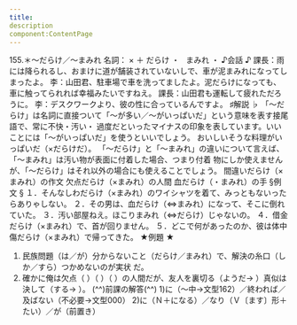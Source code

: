 ```yaml
---
title:
description
component:ContentPage
---
```



155.＊～だらけ／～まみれ
名詞： × ＋ だらけ ・
  まみれ ・
♪会話 ♪
課長：雨には降られるし、おまけに道が舗装されていないしで、車が泥まみれになってしまったよ。
李：山田君、駐車場で車を洗ってましたよ。泥だらけになっても、車に触ってられれば幸福みたいですねえ。 課長：山田君も運転して疲れただろうに。
李：デスクワークより、彼の性に合っているんですよ。
♯解説 ♭
「～だらけ」は名詞に直接ついて「～が多い／～がいっぱいだ」という意味を表す接尾語で、常に不快・汚い・
過度だといったマイナスの印象を表しています。いいことには「～がいっぱいだ」を使うといいでしょう。
おいしいそうな料理がいっぱいだ（×だらけだ）。
「～だらけ」と「～まみれ」の違いについて言えば、「～まみれ」は汚い物が表面に付着した場合、つまり付着 物にしか使えませんが、「～だらけ」はそれ以外の場合にも使えることでしょう。
間違いだらけ（×まみれ）の作文 欠点だらけ（×まみれ）の人間 血だらけ（・まみれ）の手
§例文 §
１．そんなしわだらけ（×まみれ）のワイシャツを着て、みっともないったらありゃしない。
２．その男は、血だらけ（⇔まみれ）になって、そこに倒れていた。
３．汚い部屋ねえ。ほこりまみれ（⇔だらけ）じゃないの。
４．借金だらけ（×まみれ）で、首が回りません。
５．どこで何があったのか、彼は体中傷だらけ（×まみれ）で帰ってきた。
★例題 ★
1) 民族問題（は／が）分からないこと（だらけ／まみれ）で、解決の糸口（しか／すら）つかめないのが実状
だ。      
2) 確かに俺は欠点（ ）（ ）（ ）の人間だが、友人を裏切る（ようだ→ ）真似は決して（する→ ）。
(^^)前課の解答(^^)
1)に（～中→文型162）／終われば／及ばない（不必要→文型000）
2)に（Ｎ＋になる）／なり（Ｖ〔ます〕形＋たい）／が（前置き）
